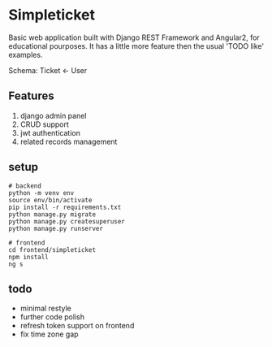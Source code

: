 # Simpleticket

Basic web application built with Django REST Framework and Angular2, for educational pourposes. It has a little more feature then the usual 'TODO like' examples.

Schema: Ticket <- User

## Features

1. django admin panel
2. CRUD support
3. jwt authentication
4. related records management


## setup

```
# backend
python -m venv env 
source env/bin/activate
pip install -r requirements.txt
python manage.py migrate
python manage.py createsuperuser
python manage.py runserver

# frontend
cd frontend/simpleticket
npm install
ng s

```

## todo
- minimal restyle
- further code polish
- refresh token support on frontend
- fix time zone gap